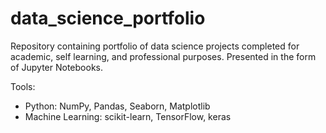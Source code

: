 # data_science_portfolio
Repository containing portfolio of data science projects completed for academic, self learning, and professional purposes. Presented in the form of Jupyter Notebooks.

Tools:
<ul>
  <li> Python: NumPy, Pandas, Seaborn, Matplotlib </li>
  <li> Machine Learning: scikit-learn, TensorFlow, keras </li>
</ul>

